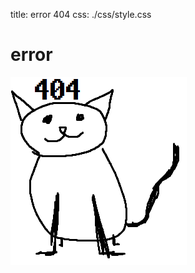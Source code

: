 title: error 404
css:   ./css/style.css

error
=====

![the text 404 with an mspaint cat](./pic/404.png)

